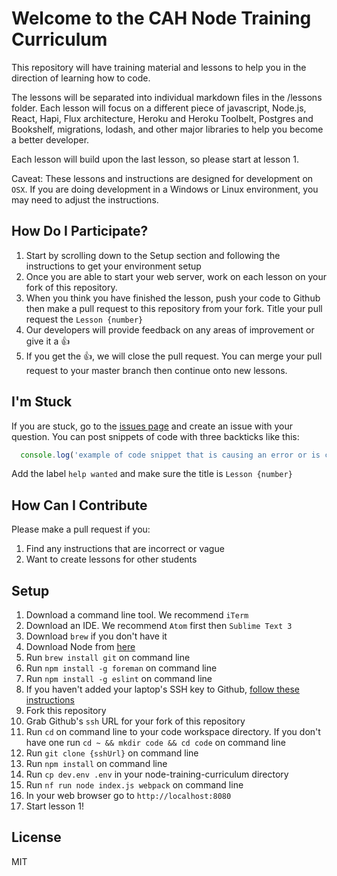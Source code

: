 # Welcome to the CAH Node Training Curriculum

This repository will have training material and lessons to help you in the direction of learning
how to code.

The lessons will be separated into individual markdown files in the /lessons folder. Each lesson will focus
on a different piece of javascript, Node.js, React, Hapi, Flux architecture, Heroku and Heroku Toolbelt,
Postgres and Bookshelf, migrations, lodash, and other major libraries to help you become a better developer.

Each lesson will build upon the last lesson, so please start at lesson 1.

Caveat: These lessons and instructions are designed for development on `OSX`. If you are doing
development in a Windows or Linux environment, you may need to adjust the instructions.


## How Do I Participate?

1. Start by scrolling down to the Setup section and following the instructions to get your environment setup
1. Once you are able to start your web server, work on each lesson on your fork of this repository.
1. When you think you have finished the lesson, push your code to Github then make a pull request to this repository from your fork. Title your pull request the `Lesson {number}`
1. Our developers will provide feedback on any areas of improvement or give it a :+1:
1. If you get the :+1:, we will close the pull request. You can merge your pull request to your master branch then continue onto new lessons.

## I'm Stuck

If you are stuck, go to the [issues page](https://github.com/colonyamerican/node-training-curriculum/issues) and create an issue with your question. You can post snippets of code with three backticks like this:

```js
  console.log('example of code snippet that is causing an error or is confusing');
```

Add the label `help wanted` and make sure the title is `Lesson {number}`


## How Can I Contribute

Please make a pull request if you:

1. Find any instructions that are incorrect or vague
1. Want to create lessons for other students

## Setup

1. Download a command line tool. We recommend `iTerm`
1. Download an IDE. We recommend `Atom` first then `Sublime Text 3`
1. Download `brew` if you don't have it
1. Download Node from [here](https://nodejs.org/en/)
1. Run `brew install git` on command line
1. Run `npm install -g foreman` on command line
1. Run `npm install -g eslint` on command line
1. If you haven't added your laptop's SSH key to Github, [follow these instructions](https://help.github.com/articles/generating-ssh-keys/)
1. Fork this repository
1. Grab Github's `ssh` URL for your fork of this repository
1. Run `cd` on command line to your code workspace directory. If you don't have one run `cd ~ && mkdir code && cd code` on command line
1. Run `git clone {sshUrl}` on command line
1. Run `npm install` on command line
1. Run `cp dev.env .env` in your node-training-curriculum directory
1. Run `nf run node index.js webpack` on command line
1. In your web browser go to `http://localhost:8080`
1. Start lesson 1!

## License

MIT
